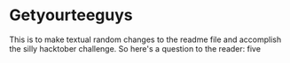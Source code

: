 # Getyourteeguys
This is to make textual random changes to the readme file and accomplish the silly hacktober challenge.
So here's a question to the reader: 
five
